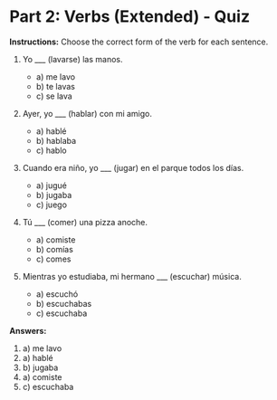 
# Part 2: Verbs (Extended) - Quiz

**Instructions:** Choose the correct form of the verb for each sentence.

1.  Yo ___ (lavarse) las manos.
    *   a) me lavo
    *   b) te lavas
    *   c) se lava

2.  Ayer, yo ___ (hablar) con mi amigo.
    *   a) hablé
    *   b) hablaba
    *   c) hablo

3.  Cuando era niño, yo ___ (jugar) en el parque todos los días.
    *   a) jugué
    *   b) jugaba
    *   c) juego

4.  Tú ___ (comer) una pizza anoche.
    *   a) comiste
    *   b) comías
    *   c) comes

5.  Mientras yo estudiaba, mi hermano ___ (escuchar) música.
    *   a) escuchó
    *   b) escuchabas
    *   c) escuchaba

**Answers:**

1.  a) me lavo
2.  a) hablé
3.  b) jugaba
4.  a) comiste
5.  c) escuchaba
